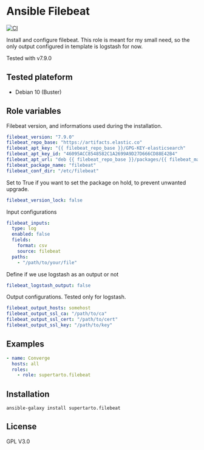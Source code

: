 # Ansible Filebeat
[![CI](https://github.com/supertarto/ansible-filebeat/workflows/CI/badge.svg?event=push)](https://github.com/supertarto/ansible-filebeat/actions?query=workflow%3ACI)

Install and configure filebeat.
This role is meant for my small need, so the only output configured in template is logstash for now.

Tested with v7.9.0

## Tested plateform
* Debian 10 (Buster)

## Role variables
Filebeat version, and informations used during the installation.
```yml
filebeat_version: "7.9.0"
filebeat_repo_base: "https://artifacts.elastic.co"
filebeat_apt_key: "{{ filebeat_repo_base }}/GPG-KEY-elasticsearch"
filebeat_apt_key_id: "46095ACC8548582C1A2699A9D27D666CD88E42B4"
filebeat_apt_url: "deb {{ filebeat_repo_base }}/packages/{{ filebeat_major_version }}/apt stable main"
filebeat_package_name: "filebeat"
filebeat_conf_dir: "/etc/filebeat"
```

Set to True if you want to set the package on hold, to prevent unwanted upgrade.
```yml
filebeat_version_lock: false
```

Input configurations
```yml
filebeat_inputs:
  type: log
  enabled: false
  fields:
    format: csv
    source: filebeat
  paths:
    - "/path/to/your/file"
```

Define if we use logstash as an output or not
```yml
filebeat_logstash_output: false
```

Output configurations. Tested only for logstash.
```yml
filebeat_output_hosts: somehost
filebeat_output_ssl_ca: "/path/to/ca"
filebeat_output_ssl_cert: "/path/to/cert"
filebeat_output_ssl_key: "/path/to/key"
```
## Examples
```yml
- name: Converge
  hosts: all
  roles:
    - role: supertarto.filebeat
```
## Installation
```
ansible-galaxy install supertarto.filebeat
```
## License
GPL V3.0
